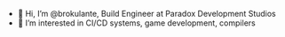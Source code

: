 - 👋 Hi, I’m @brokulante, Build Engineer at Paradox Development Studios
- 👀 I’m interested in CI/CD systems, game development, compilers

<!---
brokulante/brokulante is a ✨ special ✨ repository because its `README.md` (this file) appears on your GitHub profile.
You can click the Preview link to take a look at your changes.
--->
